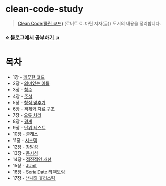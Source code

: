 # clean-code-study
> [Clean Code(클린 코드)](https://product.kyobobook.co.kr/detail/S000001032980) (로버트 C. 마틴 저자(글)) 도서의 내용을 정리합니다.

### [⭐ 블로그에서 공부하기 ↗️](https://devopenlibrary.github.io/clean-code-study/)

# 목차
- 1장 - [깨끗한 코드](https://github.com/devopenlibrary/clean-code-study/blob/main/chapter1-clean-code.md)
- 2장 - [의미있는 이름](https://github.com/devopenlibrary/clean-code-study/blob/main/chapter2-meaningful-names.md)
- 3장 - [함수](https://github.com/devopenlibrary/clean-code-study/blob/main/chapter3-function.md)
- 4장 - [주석](https://github.com/devopenlibrary/clean-code-study/blob/main/chapter4-annotation.md)
- 5장 - [형식 맞추기](https://github.com/devopenlibrary/clean-code-study/blob/main/chapter5-consistent-formatting%20.md)
- 6장 - [객체와 자료 구조](https://github.com/devopenlibrary/clean-code-study/blob/main/chpater6-obejct-and-data-structure.md)
- 7장 - [오류 처리](https://github.com/devopenlibrary/clean-code-study/blob/main/chapter7-error-handling.md)
- 8장 - [경계](https://github.com/devopenlibrary/clean-code-study/blob/main/chapter8-boundary.md)
- 9장 - [단위 테스트](https://github.com/devopenlibrary/clean-code-study/blob/main/chapter9-unit-test.md)
- 10장 - [클래스](https://github.com/devopenlibrary/clean-code-study/blob/main/chapter10-class.md)
- 11장 - [시스템](https://github.com/devopenlibrary/clean-code-study/blob/main/chapter11-system.md)
- 12장 - [창발성](https://github.com/devopenlibrary/clean-code-study/blob/main/chapter12-emergence.md)
- 13장 - [동시성](https://github.com/devopenlibrary/clean-code-study/blob/main/chapter13-concurrency.md)
- 14장 - [점진적인 개선](https://github.com/devopenlibrary/clean-code-study/blob/main/chapter14-incremental-improvement.md)
- 15장 - [JUnit](https://github.com/devopenlibrary/clean-code-study/blob/main/chapter15-junit.md)
- 16장 - [SerialDate 리팩토링](https://github.com/devopenlibrary/clean-code-study/blob/main/chapter16-SerialDate-refactoring.md)
- 17장 - [냄새와 휴리스틱](https://github.com/devopenlibrary/clean-code-study/blob/main/chapter17-smell-and-heuristic.md)
